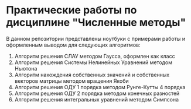 # Практические работы по дисциплине "Численные методы"

В данном репозитории представлены ноутбуки с примерами работы и оформленным выводом для следующих алгоритмов:
1. Алгоритм решения СЛАУ методом Гаусса, оформлен как класс
1. Алгоритм решения Системы Нелинейных Уравнений методом Ньютона
1. Алгоритм нахождения собственных значений и собственных векторов матрицы методом вращения Якоби
1. Алгоритм решения ОДУ 1 порядка методом Рунге-Кутты 4 порядка
1. Алгоритм решения ОДУ 2 порядка методом конечных разностей
1. Алгоритм решения интегральных уравнений методом Симпсона


